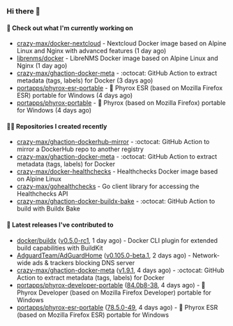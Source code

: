 ### Hi there 👋

#### 👷 Check out what I'm currently working on

- [crazy-max/docker-nextcloud](https://github.com/crazy-max/docker-nextcloud) - Nextcloud Docker image based on Alpine Linux and Nginx with advanced features (1 day ago)
- [librenms/docker](https://github.com/librenms/docker) - LibreNMS Docker image based on Alpine Linux and Nginx (1 day ago)
- [crazy-max/ghaction-docker-meta](https://github.com/crazy-max/ghaction-docker-meta) - :octocat: GitHub Action to extract metadata (tags, labels) for Docker (3 days ago)
- [portapps/phyrox-esr-portable](https://github.com/portapps/phyrox-esr-portable) - 🚀 Phyrox ESR (based on Mozilla Firefox ESR) portable for Windows (4 days ago)
- [portapps/phyrox-portable](https://github.com/portapps/phyrox-portable) - 🚀 Phyrox (based on Mozilla Firefox) portable for Windows (4 days ago)

#### 👨‍💻 Repositories I created recently

- [crazy-max/ghaction-dockerhub-mirror](https://github.com/crazy-max/ghaction-dockerhub-mirror) - :octocat: GitHub Action to mirror a DockerHub repo to another registry
- [crazy-max/ghaction-docker-meta](https://github.com/crazy-max/ghaction-docker-meta) - :octocat: GitHub Action to extract metadata (tags, labels) for Docker
- [crazy-max/docker-healthchecks](https://github.com/crazy-max/docker-healthchecks) - Healthchecks Docker image based on Alpine Linux
- [crazy-max/gohealthchecks](https://github.com/crazy-max/gohealthchecks) - Go client library for accessing the Healthchecks API
- [crazy-max/ghaction-docker-buildx-bake](https://github.com/crazy-max/ghaction-docker-buildx-bake) - :octocat: GitHub Action to build with Buildx Bake

#### 🚀 Latest releases I've contributed to

- [docker/buildx](https://github.com/docker/buildx) ([v0.5.0-rc1](https://github.com/docker/buildx/releases/tag/v0.5.0-rc1), 1 day ago) - Docker CLI plugin for extended build capabilities with BuildKit
- [AdguardTeam/AdGuardHome](https://github.com/AdguardTeam/AdGuardHome) ([v0.105.0-beta.1](https://github.com/AdguardTeam/AdGuardHome/releases/tag/v0.105.0-beta.1), 2 days ago) - Network-wide ads &amp; trackers blocking DNS server
- [crazy-max/ghaction-docker-meta](https://github.com/crazy-max/ghaction-docker-meta) ([v1.9.1](https://github.com/crazy-max/ghaction-docker-meta/releases/tag/v1.9.1), 4 days ago) - :octocat: GitHub Action to extract metadata (tags, labels) for Docker
- [portapps/phyrox-developer-portable](https://github.com/portapps/phyrox-developer-portable) ([84.0b8-38](https://github.com/portapps/phyrox-developer-portable/releases/tag/84.0b8-38), 4 days ago) - 🚀 Phyrox Developer (based on Mozilla Firefox Developer) portable for Windows
- [portapps/phyrox-esr-portable](https://github.com/portapps/phyrox-esr-portable) ([78.5.0-49](https://github.com/portapps/phyrox-esr-portable/releases/tag/78.5.0-49), 4 days ago) - 🚀 Phyrox ESR (based on Mozilla Firefox ESR) portable for Windows
